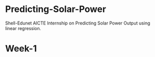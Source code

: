 # Predicting-Solar-Power
Shell-Edunet AICTE Internship on Predicting Solar Power Output using linear regression.

  # Week-1
  
